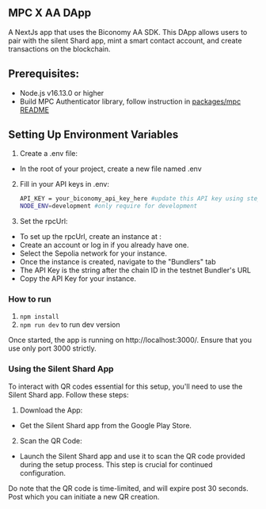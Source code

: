 ## MPC X AA DApp
 A NextJs app that uses the Biconomy AA SDK. This DApp allows users to pair with the silent Shard app, mint a smart contact account, and create transactions on the blockchain.

## Prerequisites:
- Node.js v16.13.0 or higher
- Build MPC Authenticator library, follow instruction in [packages/mpc README](../../mpc/README.md)

## Setting Up Environment Variables
1. Create a .env file:
- In the root of your project, create a new file named .env

2. Fill in your API keys in .env:
    ``` bash
    API_KEY = your_biconomy_api_key_here #update this API key using step 3 below
    NODE_ENV=development #only require for development
    ```
3. Set the rpcUrl:
- To set up the rpcUrl, create an instance at :
- Create an account or log in if you already have one.
- Select the Sepolia network for your instance.
- Once the instance is created, navigate to the "Bundlers" tab
- The API Key is the string after the chain ID in the testnet Bundler's URL 
- Copy the API Key for your instance.

### How to run
1. `npm install`
2. `npm run dev` to run dev version

Once started, the app is running on http://localhost:3000/. Ensure that you use only port 3000 strictly.

### Using the Silent Shard App
To interact with QR codes essential for this setup, you'll need to use the Silent Shard app. Follow these steps:
1. Download the App:
 - Get the Silent Shard app from the Google Play Store.
2. Scan the QR Code:
 - Launch the Silent Shard app and use it to scan the QR code provided during the setup process. This step is crucial for continued configuration.

Do note that the QR code is time-limited, and will expire post 30 seconds. Post which you can initiate a new QR creation.


